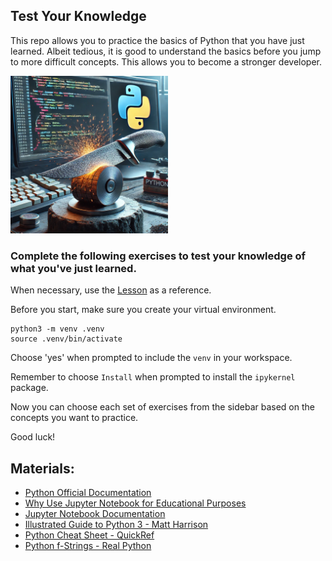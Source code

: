 ## Test Your Knowledge


This repo allows you to practice the basics of Python that you have just learned. Albeit tedious, it is good to understand the basics before you jump to more difficult concepts. This allows you to become a stronger developer. 

<img src = './assets/sharpening.webp' alt = 'sharpening' width = '50%'/>


### Complete the following exercises to test your knowledge of what you've just learned.
When necessary, use the [Lesson](https://github.com/jdrichards-pursuit/week-3.1-python-theory/blob/main/lesson.ipynb) as a reference.


Before you start, make sure you create your virtual environment.

```
python3 -m venv .venv
source .venv/bin/activate
```
Choose 'yes' when prompted to include the `venv` in your workspace.

Remember to choose `Install` when prompted to install the `ipykernel` package.

Now you can choose each set of exercises from the sidebar based on the concepts you want to practice.

Good luck!


## Materials:

- [Python Official Documentation](https://docs.python.org/3/)
- [Why Use Jupyter Notebook for Educational Purposes](https://realpython.com/python-jupyter-notebook/)
- [Jupyter Notebook Documentation](https://jupyter.org/documentation)
- [Illustrated Guide to Python 3 - Matt Harrison](https://realpython.com/python-f-strings/)
- [Python Cheat Sheet - QuickRef](https://www.pythoncheatsheet.org/)
- [Python f-Strings - Real Python](https://realpython.com/python-f-strings/)
